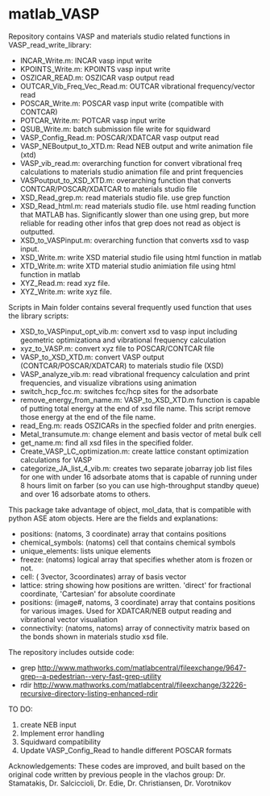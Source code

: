 # matlab_VASP
Repository contains VASP and materials studio related functions in VASP_read_write_library:
* INCAR_Write.m: INCAR vasp input write
* KPOINTS_Write.m: KPOINTS vasp input write
* OSZICAR_READ.m: OSZICAR vasp output read
* OUTCAR_Vib_Freq_Vec_Read.m: OUTCAR vibrational frequency/vector read
* POSCAR_Write.m: POSCAR vasp input write (compatible with CONTCAR)
* POTCAR_Write.m: POTCAR vasp input write
* QSUB_Write.m: batch submission file write for squidward
* VASP_Config_Read.m: POSCAR/XDATCAR vasp output read
* VASP_NEBoutput_to_XTD.m: Read NEB output and write animation file (xtd)
* VASP_vib_read.m: overarching function for convert vibrational freq calculations to materials studio animation file and print frequencies
* VASPoutput_to_XSD_XTD.m: overarching function that converts CONTCAR/POSCAR/XDATCAR to materials studio file
* XSD_Read_grep.m: read materials studio file. use grep function
* XSD_Read_html.m: read materials studio file. use html reading function that MATLAB has. Significantly slower than one using grep, but more reliable for reading other infos that grep does not read as object is outputted.
* XSD_to_VASPinput.m: overarching function that converts xsd to vasp input.
* XSD_Write.m: write XSD material studio file using html function in matlab
* XTD_Write.m: write XTD material studio animiation file using html function in matlab
* XYZ_Read.m: read xyz file.
* XYZ_Write.m: write xyz file.

Scripts in Main folder contains several frequently used function that uses the library scripts:
* XSD_to_VASPinput_opt_vib.m: convert xsd to vasp input including geometric optimizationa and vibrational frequency calculation
* xyz_to_VASP.m: convert xyz file to POSCAR/CONTCAR file
* VASP_to_XSD_XTD.m: convert VASP output (CONTCAR/POSCAR/XDATCAR) to materials studio file (XSD)
* VASP_analyze_vib.m: read vibrational frequency calculation and print frequencies, and visualize vibrations using animation
* switch_hcp_fcc.m: switches fcc/hcp sites for the adsorbate
* remove_energy_from_name.m: VASP_to_XSD_XTD.m function is capable of putting total energy at the end of xsd file name. This script remove those energy at the end of the file name.
* read_Eng.m: reads OSZICARs in the specfied folder and pritn energies. 
* Metal_transumute.m: change element and basis vector of metal bulk cell
* get_name.m: find all xsd files in the specified folder.
* Create_VASP_LC_optimization.m: create lattice constant optimization calculations for VASP
* categorize_JA_list_4_vib.m: creates two separate jobarray job list files for one with under 16 adsorbate atoms that is capable of running under 8 hours limit on farber (so you can use high-throughput standby queue) and over 16 adsorbate atoms to others.

This package take advantage of object, mol_data, that is compatible with python ASE atom objects. Here are the fields and explanations:
* positions: (natoms, 3 coordinate) array that contains positions
* chemical_symbols: (natoms) cell that contains chemical symbols
* unique_elements: lists unique elements
* freeze: (natoms) logical array that specifies whether atom is frozen or not.
* cell: ( 3vector, 3coordinates) array of basis vector
* lattice: string showing how positions are written. 'direct' for fractional coordinate, 'Cartesian' for absolute coordinate
* positions: (image#, natoms, 3 coordinate) array that contains positions for various images. Used for XDATCAR/NEB output reading and vibrational vector visualiation
* connectivity: (natoms, natoms) array of connectivity matrix based on the bonds shown in materials studio xsd file.

The repository includes outside code:
* grep
http://www.mathworks.com/matlabcentral/fileexchange/9647-grep--a-pedestrian--very-fast-grep-utility
* rdir
http://www.mathworks.com/matlabcentral/fileexchange/32226-recursive-directory-listing-enhanced-rdir

TO DO:
  1. create NEB input
  2. Implement error handling
  3. Squidward compatibility 
  4. Update VASP_Config_Read to handle different POSCAR formats

Acknowledgements:
These codes are improved, and built based on the original code written by previous people in the vlachos group:
Dr. Stamatakis, Dr. Salciccioli, Dr. Edie, Dr. Christiansen, Dr. Vorotnikov
